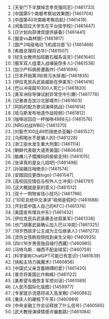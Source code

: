 
1. [天安门下半旗悼念李克强同志]-[1461733]
1. [中国第5个南极考察站效果图]-[1461704]
1. [中国第40次南极考察启航]-[1461419]
1. [闲鱼回应大学生在平台挂学校]-[1461447]
1. [日计划向菲律宾提供装备]-[1461441]
1. [掘金vs森林狼]-[1461817]
1. [国产2吨级电动飞机成功首飞]-[1461466]
1. [希腊总理将访华]-[1461507]
1. [轻生女教师加班数石榴系谣言]-[1461640]
1. [俄军双人组潜入战壕毙俘多人]-[1461538]
1. [加沙产科病房遭轰炸]-[1461694]
1. [日本开始第3轮核污水排海]-[1461835]
1. [伊拉克民兵武装威胁在伊美军]-[1461416]
1. [巴以冲突超10300人死亡]-[1461820]
1. [美军洲际导弹试射异常空中引爆]-[1461778]
1. [记者直击加沙北部城市]-[1461603]
1. [阿妈的配方歌词演绎挑战]-[1461614]
1. [哈马斯发布地道作战视频]-[1461812]
1. [咖啡店回应一杯咖啡4988元]-[1461576]
1. [NRG对战WBG]-[1461370]
1. [刘智杰100比89罚球绝杀亚翰]-[1461527]
1. [乌鸦喝水不是骗人的]-[1461228]
1. [浙江丽水发生重大刑案]-[1461114]
1. [朝鲜代表联大谴责美国]-[1460645]
1. [脑瘫儿子摆摊妈妈偷偷支持]-[1461015]
1. [张译真的是女儿奴吧]-[1461498]
1. [孙铭徽压哨绝杀]-[1461574]
1. [安踏回应更改logo]-[1461047]
1. [高校回应情侣与校外人士冲突]-[1461791]
1. [这大概就是家的意义]-[1461512]
1. [双十一购物省钱小技巧]-[1461786]
1. [“印尼总统中文演讲”视频是假的]-[1461688]
1. [开封菜中国人自己的KFC]-[1461374]
1. [美国宣布增兵中东]-[1461432]
1. [伊拉克民兵武装袭击驻叙美军]-[1461338]
1. [也门胡塞武装确认加入巴以冲突]-[1461325]
1. [18岁西班牙公主成为王位继承人]-[1461273]
1. [烫伤女孩刷视频找到亲生父母]-[1460935]
1. [四川16岁男孩独自骑行西藏]-[1460985]
1. [马特乌斯：梅西不配金球奖]-[1460759]
1. [科学家称ChatGPT可能已有意识]-[1461639]
1. [快船主场力擒魔术]-[1460856]
1. [中国式父亲含蓄磅礴的爱]-[1461420]
1. [普京将美国比作蜘蛛]-[1461122]
1. [美希望与俄恢复军控对话]-[1461089]
1. [人民币国际化版图]-[1459977]
1. [专家提示流感将进入高发期]-[1460862]
1. [重庆人的硬核下午茶]-[1460989]
1. [中央金融工作会议释放了什么信号]-[1460565]
1. [武大教授演绎情感诈骗套路]-[1461084]